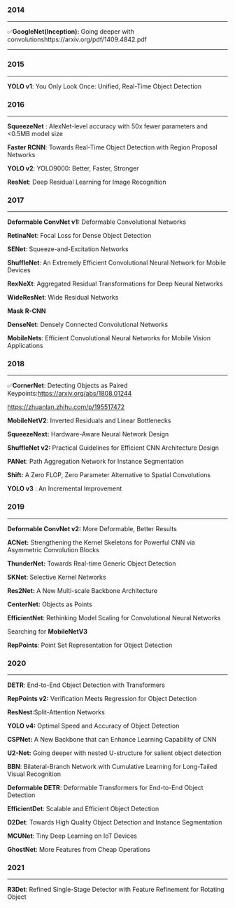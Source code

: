 

### 2014

------

✅**GoogleNet(Inception):** Going deeper with convolutionshttps://arxiv.org/pdf/1409.4842.pdf

------



### 2015

------

**YOLO v1**: You Only Look Once: Unified, Real-Time Object Detection



### 2016

------

**SqueezeNet** : AlexNet-level accuracy with 50x fewer parameters and <0.5MB model size

**Faster RCNN**: Towards Real-Time Object Detection with Region Proposal Networks

**YOLO v2**: YOLO9000: Better, Faster, Stronger

**ResNet**: Deep Residual Learning for Image Recognition



### 2017

------

**Deformable ConvNet v1:** Deformable Convolutional Networks

**RetinaNet**: Focal Loss for Dense Object Detection

**SENet**: Squeeze-and-Excitation Networks

**ShuffleNet**: An Extremely Efficient Convolutional Neural Network for Mobile Devices 

**RexNeXt**: Aggregated Residual Transformations for Deep Neural Networks

**WideResNet**: Wide Residual Networks

**Mask R-CNN**

**DenseNet**: Densely Connected Convolutional Networks

**MobileNets**: Efficient Convolutional Neural Networks for Mobile Vision Applications



### 2018

------


✅**CornerNet**: Detecting Objects as Paired Keypoints:https://arxiv.org/abs/1808.01244

https://zhuanlan.zhihu.com/p/195517472



**MobileNetV2**: Inverted Residuals and Linear Bottlenecks

**SqueezeNext:** Hardware-Aware Neural Network Design

**ShuffleNet v2:** Practical Guidelines for Efficient CNN Architecture Design

**PANet**: Path Aggregation Network for Instance Segmentation

**Shift:** A Zero FLOP, Zero Parameter Alternative to Spatial Convolutions

**YOLO v3** : An Incremental Improvement



### 2019

------

**Deformable ConvNet v2:** More Deformable, Better Results

**ACNet:** Strengthening the Kernel Skeletons for Powerful CNN via Asymmetric Convolution Blocks

**ThunderNet:** Towards Real-time Generic Object Detection

**SKNet**: Selective Kernel Networks

**Res2Net:** A New Multi-scale Backbone Architecture

**CenterNet:** Objects as Points

**EfficientNet**: Rethinking Model Scaling for Convolutional Neural Networks

Searching for **MobileNetV3**

**RepPoints**: Point Set Representation for Object Detection



### 2020

------

**DETR**: End-to-End Object Detection with Transformers

**RepPoints v2:** Verification Meets Regression for Object Detection

**ResNest**:Split-Attention Networks

**YOLO v4:** Optimal Speed and Accuracy of Object Detection

**CSPNet:** A New Backbone that can Enhance Learning Capability of CNN 

**U2-Net:** Going deeper with nested U-structure for salient object detection

**BBN**: Bilateral-Branch Network with Cumulative Learning for Long-Tailed Visual Recognition

**Deformable DETR**: Deformable Transformers for End-to-End Object Detection

**EfficientDet**: Scalable and Efficient Object Detection

**D2Det**: Towards High Quality Object Detection and Instance Segmentation

**MCUNet**: Tiny Deep Learning on IoT Devices

**GhostNet**: More Features from Cheap Operations



### 2021

------

**R3Det**: Refined Single-Stage Detector with Feature Refinement for Rotating Object